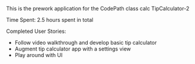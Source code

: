 This is the prework application for the CodePath class calc TipCalculator-2

Time Spent: 2.5 hours spent in total

Completed User Stories:
- Follow video walkthrough and develop basic tip calculator
- Augment tip calculator app with a settings view
- Play around with UI

